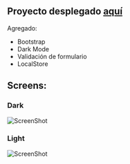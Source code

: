 ## Proyecto desplegado [aquí](https://ffba97.github.io/emergentes/)

Agregado:
* Bootstrap
* Dark Mode
* Validación de formulario
* LocalStore

## Screens:
### Dark
![ScreenShot](https://i.imgur.com/bYO3nK0.png)
### Light
![ScreenShot](https://i.imgur.com/Vywdc33.png)
